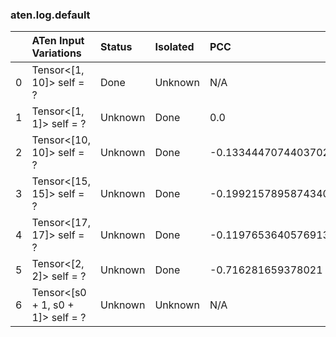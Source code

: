 ### aten.log.default
|    | ATen Input Variations             | Status   | Isolated   | PCC                  | Host   |
|---:|:----------------------------------|:---------|:-----------|:---------------------|:-------|
|  0 | Tensor<[1, 10]> self = ?          | Done     | Unknown    | N/A                  | N/A    |
|  1 | Tensor<[1, 1]> self = ?           | Unknown  | Done       | 0.0                  | 0      |
|  2 | Tensor<[10, 10]> self = ?         | Unknown  | Done       | -0.13344470744037026 | 0      |
|  3 | Tensor<[15, 15]> self = ?         | Unknown  | Done       | -0.19921578958743402 | 0      |
|  4 | Tensor<[17, 17]> self = ?         | Unknown  | Done       | -0.11976536405769131 | 0      |
|  5 | Tensor<[2, 2]> self = ?           | Unknown  | Done       | -0.716281659378021   | 0      |
|  6 | Tensor<[s0 + 1, s0 + 1]> self = ? | Unknown  | Unknown    | N/A                  | N/A    |

